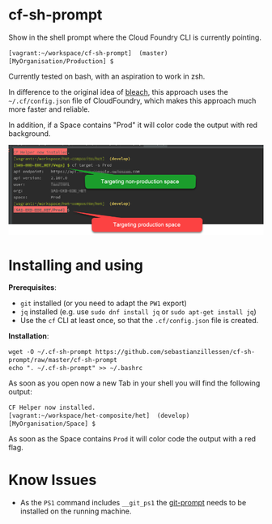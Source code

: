 
cf-sh-prompt
============

Show in the shell prompt where the Cloud Foundry CLI is currently pointing.

```
[vagrant:~/workspace/cf-sh-prompt]  (master) 
[MyOrganisation/Production] $
```

Currently tested on bash, with an aspiration to work in zsh.

In difference to the original idea of [bleach](https://github.com/bleach/cf-sh-prompt), this approach uses the `~/.cf/config.json` file of CloudFoundry, which makes this approach much more faster and reliable.

In addition, if a Space contains "Prod" it will color code the output with red background.

![Example](./terminal-cf-sh-prompt.png/?raw=true "Color coded output.")
 

Installing and using
====================

**Prerequisites**:
- `git` installed (or you need to adapt the `PW1` export)
- `jq` installed (e.g. use `sudo dnf install jq` or `sudo apt-get install jq`)
- Use the `cf` CLI at least once, so that the `.cf/config.json` file is created.

**Installation**:

```
wget -O ~/.cf-sh-prompt https://github.com/sebastianzillessen/cf-sh-prompt/raw/master/cf-sh-prompt
echo ". ~/.cf-sh-prompt" >> ~/.bashrc
```

As soon as you open now a new Tab in your shell you will find the following output:

```
CF Helper now installed.
[vagrant:~/workspace/het-composite/het]  (develop) 
[MyOrganisation/Space] $ 
```
As soon as the Space contains `Prod` it will color code the output with a red flag. 

Know Issues
====================

- As the `PS1` command includes `__git_ps1` the [git-prompt](https://github.com/git/git/blob/master/contrib/completion/git-prompt.sh) needs to be installed on the running machine. 
